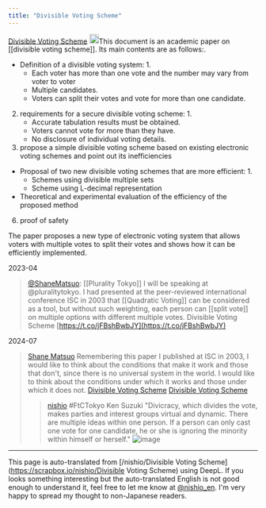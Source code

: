 ```yaml
---
title: "Divisible Voting Scheme"
---
```


[Divisible Voting Scheme](https://eprint.iacr.org/2003/074)
<img src='https://scrapbox.io/api/pages/nishio-en/claude/icon' alt='claude.icon' height="19.5"/>This document is an academic paper on [[divisible voting scheme]]. Its main contents are as follows:.
- Definition of a divisible voting system: 1.
    - Each voter has more than one vote and the number may vary from voter to voter
    - Multiple candidates.
    - Voters can split their votes and vote for more than one candidate.
2. requirements for a secure divisible voting scheme: 1.
    - Accurate tabulation results must be obtained.
    - Voters cannot vote for more than they have.
    - No disclosure of individual voting details.
3. propose a simple divisible voting scheme based on existing electronic voting schemes and point out its inefficiencies
- Proposal of two new divisible voting schemes that are more efficient: 1.
    - Schemes using divisible multiple sets
    - Scheme using L-decimal representation
- Theoretical and experimental evaluation of the efficiency of the proposed method
6. proof of safety

The paper proposes a new type of electronic voting system that allows voters with multiple votes to split their votes and shows how it can be efficiently implemented.


2023-04
> [@ShaneMatsuo](https://twitter.com/ShaneMatsuo/status/1645969799649054720?s=20): [[Plurality Tokyo]] I will be speaking at @pluralitytokyo. I had presented at the peer-reviewed international conference ISC in 2003 that [[Quadratic Voting]] can be considered as a tool, but without such weighting, each person can [[split vote]] on multiple options with different multiple votes.
> Divisible Voting Scheme [https://t.co/jFBshBwbJY](https://t.co/jFBshBwbJY)

2024-07
> [Shane Matsuo](https://x.com/ShaneMatsuo/status/1816317086177882280) Remembering this paper I published at ISC in 2003, I would like to think about the conditions that make it work and those that don't, since there is no universal system in the world. I would like to think about the conditions under which it works and those under which it does not.
>  [Divisible Voting Scheme](https://eprint.iacr.org/2003/074)
>  [Divisible Voting Scheme](https://eprint.iacr.org/2003/074)
>  >[nishio](https://x.com/nishio/status/1816317086177882280) #FtCTokyo Ken Suzuki "Divicracy, which divides the vote, makes parties and interest groups virtual and dynamic. There are multiple ideas within one person. If a person can only cast one vote for one candidate, he or she is ignoring the minority within himself or herself."
>  ![image](https://pbs.twimg.com/media/GTTaw3MaYAM6HMq?format=jpg&name=large#.png)


---
This page is auto-translated from [/nishio/Divisible Voting Scheme](https://scrapbox.io/nishio/Divisible Voting Scheme) using DeepL. If you looks something interesting but the auto-translated English is not good enough to understand it, feel free to let me know at [@nishio_en](https://twitter.com/nishio_en). I'm very happy to spread my thought to non-Japanese readers.